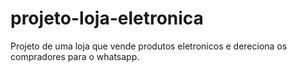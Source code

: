 # projeto-loja-eletronica
 Projeto de uma loja que vende produtos eletronicos e dereciona os compradores para o whatsapp.

